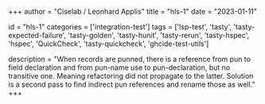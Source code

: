 
+++
author = "Ciselab / Leonhard Applis"
title = "hls-1"
date = "2023-01-11"

id = "hls-1"
categories = ['integration-test']
tags = ['lsp-test', 'tasty', 'tasty-expected-failure', 'tasty-golden', 'tasty-hunit', 'tasty-rerun', 'tasty-hspec', 'hspec', 'QuickCheck', 'tasty-quickcheck', 'ghcide-test-utils']

description = "When records are punned, there is a reference from pun to field declaration and from pun-name use to pun-declaration, but no transitive one. Meaning refactoring did not propagate to the latter. Solution is a second pass to find indirect pun references and rename those as well."
+++
